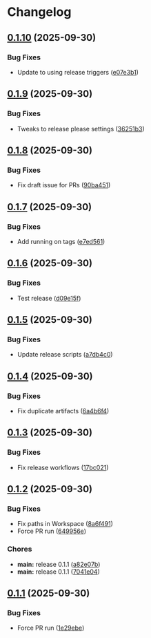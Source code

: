 # Changelog

## [0.1.10](https://github.com/steddyman/Ballistica/compare/v0.1.9...v0.1.10) (2025-09-30)


### Bug Fixes

* Update to using release triggers ([e07e3b1](https://github.com/steddyman/Ballistica/commit/e07e3b1e4b156e1d1e77eb8fa41495b3ab0ba63c))

## [0.1.9](https://github.com/steddyman/Ballistica/compare/v0.1.8...v0.1.9) (2025-09-30)


### Bug Fixes

* Tweaks to release please settings ([36251b3](https://github.com/steddyman/Ballistica/commit/36251b30959a189171096e8dde687edd9f38e6cf))

## [0.1.8](https://github.com/steddyman/Ballistica/compare/v0.1.7...v0.1.8) (2025-09-30)


### Bug Fixes

* Fix draft issue for PRs ([90ba451](https://github.com/steddyman/Ballistica/commit/90ba451b3c39bd2d82eb7042e4b74c3596e1aec0))

## [0.1.7](https://github.com/steddyman/Ballistica/compare/v0.1.6...v0.1.7) (2025-09-30)


### Bug Fixes

* Add running on tags ([e7ed561](https://github.com/steddyman/Ballistica/commit/e7ed5611c64d4afec93ae4549c505f1cba681a83))

## [0.1.6](https://github.com/steddyman/Ballistica/compare/v0.1.5...v0.1.6) (2025-09-30)


### Bug Fixes

* Test release ([d09e15f](https://github.com/steddyman/Ballistica/commit/d09e15f9c09a6fc5bbea22945e08daadcbb7d3e7))

## [0.1.5](https://github.com/steddyman/Ballistica/compare/v0.1.4...v0.1.5) (2025-09-30)


### Bug Fixes

* Update release scripts ([a7db4c0](https://github.com/steddyman/Ballistica/commit/a7db4c098392799908b73162ead5355400484765))

## [0.1.4](https://github.com/steddyman/Ballistica/compare/v0.1.3...v0.1.4) (2025-09-30)


### Bug Fixes

* Fix duplicate artifacts ([6a4b6f4](https://github.com/steddyman/Ballistica/commit/6a4b6f4d2f9bd623346749e502cbc58ba6f7772e))

## [0.1.3](https://github.com/steddyman/Ballistica/compare/v0.1.2...v0.1.3) (2025-09-30)


### Bug Fixes

* Fix release workflows ([17bc021](https://github.com/steddyman/Ballistica/commit/17bc0211a47e4dd7ce8e83fc547b4d9d65c977f4))

## [0.1.2](https://github.com/steddyman/Ballistica/compare/v0.1.1...v0.1.2) (2025-09-30)


### Bug Fixes

* Fix paths in Workspace ([8a6f491](https://github.com/steddyman/Ballistica/commit/8a6f491e9ec271ea961a13834a794d71ead8e9c7))
* Force PR run ([649956e](https://github.com/steddyman/Ballistica/commit/649956e71e7eb588ea88065815119d89ee0d6d45))


### Chores

* **main:** release 0.1.1 ([a82e07b](https://github.com/steddyman/Ballistica/commit/a82e07b29d6b6b3a6caab4617d70196ba62610aa))
* **main:** release 0.1.1 ([7041e04](https://github.com/steddyman/Ballistica/commit/7041e0404c6c429feeba9b24b9eddb3feedab969))

## [0.1.1](https://github.com/steddyman/Ballistica/compare/v0.1.0...v0.1.1) (2025-09-30)


### Bug Fixes

* Force PR run ([1e29ebe](https://github.com/steddyman/Ballistica/commit/1e29ebe44554b2eef86b5334750fbc7a518f7f68))
